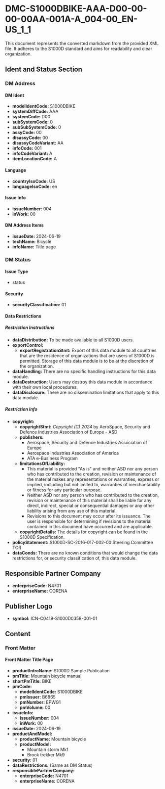 # DMC-S1000DBIKE-AAA-D00-00-00-00AA-001A-A_004-00_EN-US_1_1

This document represents the converted markdown from the provided XML file. It adheres to the S1000D standard and aims for readability and clear organization.

## Ident and Status Section

### DM Address

#### DM Ident

*   **modelIdentCode:** S1000DBIKE
*   **systemDiffCode:** AAA
*   **systemCode:** D00
*   **subSystemCode:** 0
*   **subSubSystemCode:** 0
*   **assyCode:** 00
*   **disassyCode:** 00
*   **disassyCodeVariant:** AA
*   **infoCode:** 001
*   **infoCodeVariant:** A
*   **itemLocationCode:** A

#### Language

*   **countryIsoCode:** US
*   **languageIsoCode:** en

#### Issue Info

*   **issueNumber:** 004
*   **inWork:** 00

#### DM Address Items

*   **issueDate:** 2024-06-19
*   **techName:** Bicycle
*   **infoName:** Title page

### DM Status

#### Issue Type

*   status

#### Security

*   **securityClassification:** 01

#### Data Restrictions

##### Restriction Instructions

*   **dataDistribution:** To be made available to all S1000D users.
*   **exportControl:**
    *   **exportRegistrationStmt:** Export of this data module to all countries that are the residence of organizations that are users of S1000D is permitted. Storage of this data module is to be at the discretion of the organization.
*   **dataHandling:** There are no specific handling instructions for this data module.
*   **dataDestruction:** Users may destroy this data module in accordance with their own local procedures.
*   **dataDisclosure:** There are no dissemination limitations that apply to this data module.

##### Restriction Info

*   **copyright:**
    *   **copyrightStmt:** *Copyright (C) 2024* by AeroSpace, Security and Defence Industries Association of Europe - ASD
    *   **publishers:**
        *   Aerospace, Security and Defence Industries Association of Europe
        *   Aerospace Industries Association of America
        *   ATA e-Business Program
    *   **limitationsOfLiability:**
        *   This material is provided "As is" and neither ASD nor any person who has contributed to the creation, revision or maintenance of the material makes any representations or warranties, express or implied, including but not limited to, warranties of merchantability or fitness for any particular purpose.
        *   Neither ASD nor any person who has contributed to the creation, revision or maintenance of this material shall be liable for any direct, indirect, special or consequential damages or any other liability arising from any use of this material.
        *   Revisions to this document may occur after its issuance. The user is responsible for determining if revisions to the material contained in this document have occurred and are applicable.
    *   **copyrightDetails:** The details for copyright can be found in the S1000D Specification.
*   **policyStatement:** S1000D-SC-2016-017-002-00 Steering Committee TOR
*   **dataConds:** There are no known conditions that would change the data restrictions for, or security classification of, this data module.

## Responsible Partner Company

*   **enterpriseCode:** N4701
*   **enterpriseName:** CORENA

## Publisher Logo

*   **symbol:** ICN-C0419-S1000D0358-001-01

## Content

### Front Matter

#### Front Matter Title Page

*   **productIntroName:** S1000D Sample Publication
*   **pmTitle:** Mountain bicycle manual
*   **shortPmTitle:** BIKE
*   **pmCode:**
    *   **modelIdentCode:** S1000DBIKE
    *   **pmIssuer:** B6865
    *   **pmNumber:** EPWG1
    *   **pmVolume:** 00
*   **issueInfo:**
    *   **issueNumber:** 004
    *   **inWork:** 00
*   **issueDate:** 2024-06-19
*   **productAndModel:**
    *   **productName:** Mountain bicycle
    *   **productModel:**
        *   Mountain storm Mk1
        *   Brook trekker Mk9
*   **security:** 01
*   **dataRestrictions:** (Same as DM Status)
*   **responsiblePartnerCompany:**
    *   **enterpriseCode:** N4701
    *   **enterpriseName:** CORENA